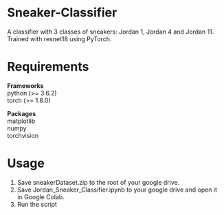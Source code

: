 # Sneaker-Classifier

A classifier with 3 classes of sneakers: Jordan 1, Jordan 4 and Jordan 11. Trained with resnet18 using PyTorch.

# Requirements

**Frameworks**\
python (>= 3.6.2)\
torch (>= 1.8.0)

**Packages**\
matplotlib\
numpy\
torchvision

# Usage
1. Save sneakerDataset.zip to the root of your google drive.
2. Save Jordan_Sneaker_Classifier.ipynb to your google drive and open it in Google Colab.
3. Run the script
